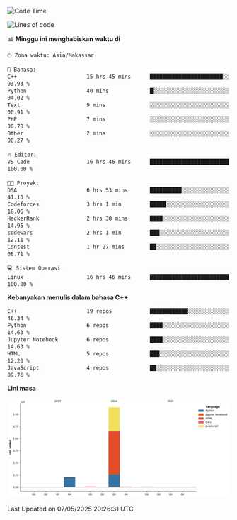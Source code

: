 <!--START_SECTION:waka-->
![Code Time](http://img.shields.io/badge/Code%20Time-197%20hrs%2010%20mins-blue)

![Lines of code](https://img.shields.io/badge/Sejak%20Hello%20World%20aku%20telah%20menulis-1.9%20million%20baris%20kode-blue)

📊 **Minggu ini menghabiskan waktu di** 

```text
🕑︎ Zona waktu: Asia/Makassar

💬 Bahasa: 
C++                      15 hrs 45 mins      ███████████████████████░░   93.93 % 
Python                   40 mins             █░░░░░░░░░░░░░░░░░░░░░░░░   04.02 % 
Text                     9 mins              ░░░░░░░░░░░░░░░░░░░░░░░░░   00.91 % 
PHP                      7 mins              ░░░░░░░░░░░░░░░░░░░░░░░░░   00.78 % 
Other                    2 mins              ░░░░░░░░░░░░░░░░░░░░░░░░░   00.27 % 

🔥 Editor: 
VS Code                  16 hrs 46 mins      █████████████████████████   100.00 % 

🐱‍💻 Proyek: 
DSA                      6 hrs 53 mins       ██████████░░░░░░░░░░░░░░░   41.10 % 
Codeforces               3 hrs 1 min         █████░░░░░░░░░░░░░░░░░░░░   18.06 % 
HackerRank               2 hrs 30 mins       ████░░░░░░░░░░░░░░░░░░░░░   14.95 % 
codewars                 2 hrs 1 min         ███░░░░░░░░░░░░░░░░░░░░░░   12.11 % 
Contest                  1 hr 27 mins        ██░░░░░░░░░░░░░░░░░░░░░░░   08.71 % 

💻 Sistem Operasi: 
Linux                    16 hrs 46 mins      █████████████████████████   100.00 % 
```

**Kebanyakan menulis dalam bahasa C++** 

```text
C++                      19 repos            ████████████░░░░░░░░░░░░░   46.34 % 
Python                   6 repos             ████░░░░░░░░░░░░░░░░░░░░░   14.63 % 
Jupyter Notebook         6 repos             ████░░░░░░░░░░░░░░░░░░░░░   14.63 % 
HTML                     5 repos             ███░░░░░░░░░░░░░░░░░░░░░░   12.20 % 
JavaScript               4 repos             ██░░░░░░░░░░░░░░░░░░░░░░░   09.76 % 
```



**Lini masa**

![Lines of Code chart](https://raw.githubusercontent.com/yusuf601/yusuf601/main/assets/bar_graph.png)


 Last Updated on 07/05/2025 20:26:31 UTC
<!--END_SECTION:waka-->
